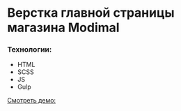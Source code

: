 # Верстка главной страницы магазина Modimal

### Технологии:
- HTML
- SCSS
- JS
- Gulp

[Смотреть демо:](https://freestyleweb.github.io/modimal/)

